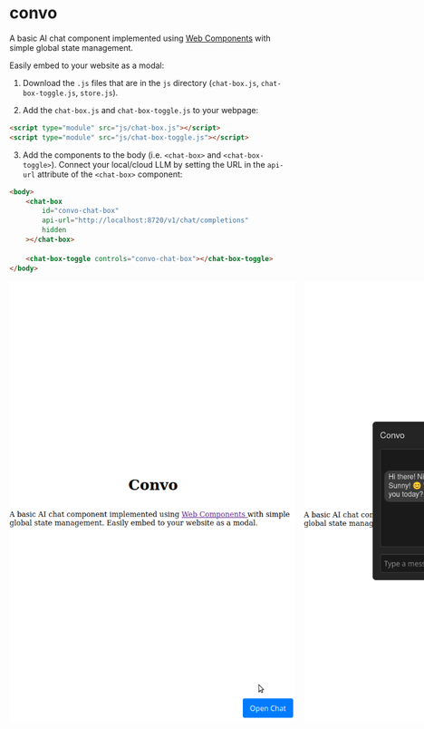 # convo

A basic AI chat component implemented using [Web Components](https://developer.mozilla.org/en-US/docs/Web/API/Web_components) with simple global state management. 

Easily embed to your website as a modal:

1. Download the `.js` files that are in the `js` directory (`chat-box.js`, `chat-box-toggle.js`, `store.js`).

2. Add the `chat-box.js` and `chat-box-toggle.js` to your webpage:

```html
<script type="module" src="js/chat-box.js"></script>
<script type="module" src="js/chat-box-toggle.js"></script>
```

3. Add the components to the body (i.e. `<chat-box>` and `<chat-box-toggle>`). Connect your local/cloud LLM by setting the URL in the `api-url` attribute of the `<chat-box>` component:

```html
<body>
    <chat-box
        id="convo-chat-box"
        api-url="http://localhost:8720/v1/chat/completions"
        hidden
    ></chat-box>

    <chat-box-toggle controls="convo-chat-box"></chat-box-toggle>
</body>
```

<div style="display:flex; gap:1rem">
<img src="./convo_ss1.png">
<img src="./convo_ss2.png">
</div>